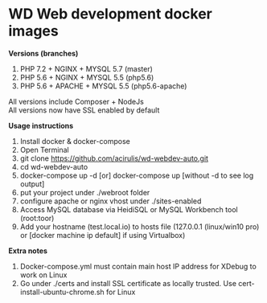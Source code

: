 # WD Web development docker images

**Versions (branches)**

1) PHP 7.2 + NGINX + MYSQL 5.7 (master)  
2) PHP 5.6 + NGINX + MYSQL 5.5 (php5.6)  
3) PHP 5.6 + APACHE + MYSQL 5.5 (php5.6-apache)  

All versions include Composer + NodeJs  
All versions now have SSL enabled by default  

**Usage instructions**

1) Install docker & docker-compose
2) Open Terminal
3) git clone https://github.com/acirulis/wd-webdev-auto.git
3) cd wd-webdev-auto
4) docker-compose up -d [or] docker-compose up [without -d to see log output]
5) put your project under ./webroot folder
6) configure apache or nginx vhost under ./sites-enabled
7) Access MySQL database via HeidiSQL or MySQL Workbench tool (root:toor)
8) Add your hostname (test.local.io) to hosts file (127.0.0.1 (linux/win10 pro) or [docker machine ip default] if using Virtualbox)

**Extra notes**
1) Docker-compose.yml must contain main host IP address for XDebug to work on Linux
2) Go under ./certs and install SSL certificate as locally trusted. Use cert-install-ubuntu-chrome.sh for Linux
